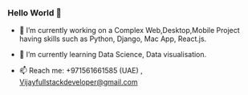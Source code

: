 ### Hello World 👋


- 🔭 I’m currently working on a Complex Web,Desktop,Mobile Project having skills such as Python, Django, Mac App, React.js. 

- 🌱 I’m currently learning Data Science, Data visualisation.

- 📫 Reach me:  +971561661585 (UAE) , Vijayfullstackdeveloper@gmail.com



